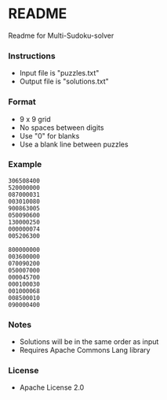 # README #

Readme for Multi-Sudoku-solver

### Instructions ###

* Input file is "puzzles.txt"
* Output file is "solutions.txt"

### Format ###

* 9 x 9 grid
* No spaces between digits
* Use "0" for blanks
* Use a blank line between puzzles

### Example ###

    306508400
    520000000
    087000031
    003010080
    900863005
    050090600
    130000250
    000000074
    005206300
    
    800000000
    003600000
    070090200
    050007000
    000045700
    000100030
    001000068
    008500010
    090000400

### Notes ###

* Solutions will be in the same order as input
* Requires Apache Commons Lang library

### License ###

* Apache License 2.0

